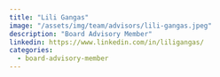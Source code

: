 ```yaml
---
title: "Lili Gangas"
image: "/assets/img/team/advisors/lili-gangas.jpeg"
description: "Board Advisory Member"
linkedin: https://www.linkedin.com/in/liligangas/
categories:
  - board-advisory-member
---
```

